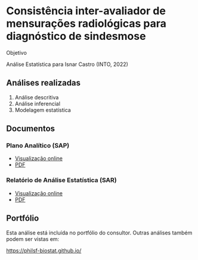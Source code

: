 # Consistência inter-avaliador de mensurações radiológicas para diagnóstico de sindesmose

Objetivo

Análise Estatística para Isnar Castro (INTO, 2022)

## Análises realizadas

1. Análise descritiva
1. Análise inferencial
1. Modelagem estatística

## Documentos

### Plano Analítico (SAP)

<!-- - [Visualização online][sapviz-v02] -->
<!-- - [PDF][sappdf-v02] -->

- [Visualização online][sapviz-v01]
- [PDF][sappdf-v01]

### Relatório de Análise Estatística (SAR)

<!-- - [Visualização online][reportviz-v02] -->
<!-- - [PDF][pdf-v02] -->

- [Visualização online][reportviz-v01]
- [PDF][pdf-v01]

<!-- ## Análises associadas -->

<!-- Esta análise é parte de um projeto maior e é suportada por outras análises, disponíveis abaixo. -->

<!-- **[assoc_title]** -->

<!-- <[assoc_link]> -->

## Portfólio

Esta análise está incluída no portfólio do consultor.
Outras análises também podem ser vistas em:

<https://philsf-biostat.github.io/>

<!-- --- -->

[sapviz-v01]: report/SAP-2022-012-IC-v01.md
[sapviz-v02]: report/SAP-2022-012-IC-v02.md
[sappdf-v01]: https://docs.google.com/viewer?url=https://github.com/philsf-biostat/SAR-2022-012-IC/raw/main/report/SAP-2022-012-IC-v01.pdf
[sappdf-v02]: https://docs.google.com/viewer?url=https://github.com/philsf-biostat/SAR-2022-012-IC/raw/main/report/SAP-2022-012-IC-v02.pdf

[reportviz-v01]: report/SAR-2022-012-IC-v01.md
[reportviz-v02]: report/SAR-2022-012-IC-v02.md
[pdf-v01]: https://docs.google.com/viewer?url=https://github.com/philsf-biostat/SAR-2022-012-IC/raw/main/report/SAR-2022-012-IC-v01.pdf
[pdf-v02]: https://docs.google.com/viewer?url=https://github.com/philsf-biostat/SAR-2022-012-IC/raw/main/report/SAR-2022-012-IC-v02.pdf
[docx-v01]: https://docs.google.com/viewer?url=https://github.com/philsf-biostat/SAR-2022-012-IC/raw/main/report/SAR-2022-012-IC-v01.docx
[docx-v02]: https://docs.google.com/viewer?url=https://github.com/philsf-biostat/SAR-2022-012-IC/raw/main/report/SAR-2022-012-IC-v02.docx
